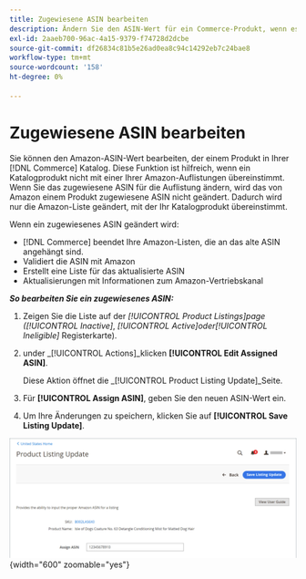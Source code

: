 ```yaml
---
title: Zugewiesene ASIN bearbeiten
description: Ändern Sie den ASIN-Wert für ein Commerce-Produkt, wenn es nicht ordnungsgemäß mit einer Ihrer Amazon-Listen übereinstimmt.
exl-id: 2aaeb700-96ac-4a15-9379-f74728d2dcbe
source-git-commit: df26834c81b5e26ad0ea8c94c14292eb7c24bae8
workflow-type: tm+mt
source-wordcount: '158'
ht-degree: 0%

---
```


# Zugewiesene ASIN bearbeiten

Sie können den Amazon-ASIN-Wert bearbeiten, der einem Produkt in Ihrer [!DNL Commerce] Katalog. Diese Funktion ist hilfreich, wenn ein Katalogprodukt nicht mit einer Ihrer Amazon-Auflistungen übereinstimmt. Wenn Sie das zugewiesene ASIN für die Auflistung ändern, wird das von Amazon einem Produkt zugewiesene ASIN nicht geändert. Dadurch wird nur die Amazon-Liste geändert, mit der Ihr Katalogprodukt übereinstimmt.

Wenn ein zugewiesenes ASIN geändert wird:

- [!DNL Commerce] beendet Ihre Amazon-Listen, die an das alte ASIN angehängt sind.
- Validiert die ASIN mit Amazon
- Erstellt eine Liste für das aktualisierte ASIN
- Aktualisierungen mit Informationen zum Amazon-Vertriebskanal

**_So bearbeiten Sie ein zugewiesenes ASIN:_**

1. Zeigen Sie die Liste auf der _[!UICONTROL Product Listings]_page (_[!UICONTROL Inactive]_, _[!UICONTROL Active]_oder_[!UICONTROL Ineligible]_ Registerkarte).

1. under _[!UICONTROL Actions]_klicken **[!UICONTROL Edit Assigned ASIN]**.

   Diese Aktion öffnet die _[!UICONTROL Product Listing Update]_Seite.

1. Für **[!UICONTROL Assign ASIN]**, geben Sie den neuen ASIN-Wert ein.

1. Um Ihre Änderungen zu speichern, klicken Sie auf **[!UICONTROL Save Listing Update]**.

![Zugewiesene ASIN bearbeiten](assets/amazon-assigned-asin-edit.png){width="600" zoomable="yes"}
